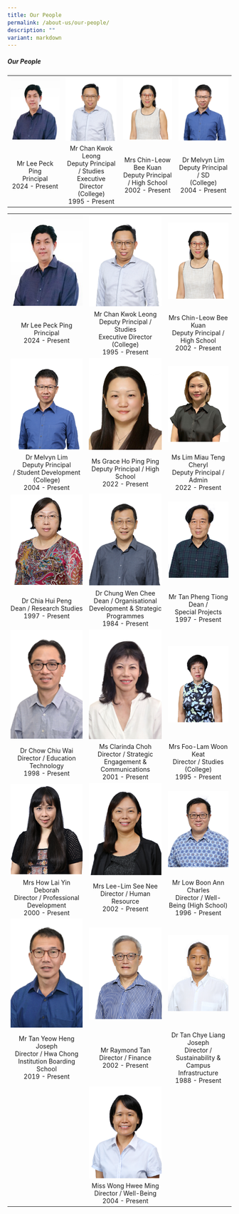 ```yaml
---
title: Our People
permalink: /about-us/our-people/
description: ""
variant: markdown
---
```

##### Our People




|||||
| :-:| :-: |:-: |:-: |
<img style="width:100%" src="/images/peoplev2_1.jpg">|<img style="width:100%" src="/images/peoplev2_2.png">| <img style="width:100%" src="/images/peoplev2_3.png">|<img style="width:100%" src="/images/peoplev2_4.png">|
Mr Lee Peck Ping <br> Principal <br> 2024 - Present|Mr Chan Kwok Leong<br> Deputy Principal / Studies <br> Executive Director (College) <br> 1995 - Present| Mrs Chin-Leow Bee Kuan <br>Deputy Principal / High School <br> 2002 - Present|Dr Melvyn Lim <br> Deputy Principal <br> / SD <br>(College) <br> 2004 - Present|



|  |  |  |
| :-:| :-: |:-: |
|<img style="width:100%" src="/images/peoplev2_1.jpg">|<img style="width:100%" src="/images/peoplev2_2.png">| <img style="width:100%" src="/images/peoplev2_3.png">|
|Mr Lee Peck Ping <br> Principal <br> 2024 - Present|Mr Chan Kwok Leong<br> Deputy Principal / Studies <br> Executive Director (College) <br> 1995 - Present| Mrs&nbsp;Chin-Leow Bee Kuan <br>Deputy Principal / High School <br> 2002 - Present|
|<img style="width:100%" src="/images/peoplev2_4.png">|<img style="width:100%" src="/images/peoplev2_5.png">| <img style="width:100%" src="/images/peoplev2_6.png">|
|Dr Melvyn Lim <br> Deputy&nbsp;Principal <br> / Student Development <br>(College) <br> 2004 - Present|Ms Grace Ho Ping Ping <br> Deputy Principal / High School <br> 2022 - Present|Ms Lim Miau Teng Cheryl <br> Deputy&nbsp;Principal / Admin <br> 2022 - Present|
|<img style="width:100%" src="/images/peoplev2_7.png">|<img style="width:100%" src="/images/peoplev2_8.png">| <img style="width:100%" src="/images/peoplev2_9.png">|
|Dr Chia Hui Peng <br> Dean / Research Studies <br> 1997 - Present|Dr Chung Wen Chee <br> Dean / Organisational Development &amp; Strategic Programmes <br> 1984 - Present|Mr Tan Pheng Tiong <br> Dean / Special&nbsp;Projects <br> 1997 - Present|
|<img style="width:100%" src="/images/peoplev2_10.jpg">|<img style="width:100%" src="/images/peoplev2_11.jpg">| <img style="width:100%" src="/images/peoplev2_12.png">|
|Dr Chow Chiu Wai <br> Director / Education Technology <br> 1998 - Present|Ms Clarinda Choh <br> Director / Strategic Engagement &amp; Communications <br> 2001 - Present|Mrs Foo-Lam Woon Keat <br> Director / Studies (College) <br> 1995 - Present|
|<img style="width:100%" src="/images/peoplev2_13.png">|<img style="width:100%" src="/images/peoplev2_14.png">| <img style="width:100%" src="/images/peoplev2_15.png">|
|Mrs How Lai Yin Deborah <br> Director / Professional Development <br> 2000 - Present|Mrs Lee-Lim See Nee <br> Director / Human Resource <br> 2002 - Present|Mr&nbsp;Low&nbsp;Boon&nbsp;Ann Charles <br> Director / Well-Being (High&nbsp;School) <br> 1996 - Present|
|<img style="width:100%" src="/images/peoplev2_16.jpg">|<img style="width:100%" src="/images/peoplev2_17.png">| <img style="width:100%" src="/images/peoplev2_18.png">|
|Mr Tan Yeow Heng Joseph <br> Director / Hwa&nbsp;Chong Institution Boarding School <br> 2019 - Present|Mr Raymond Tan <br> Director / Finance <br> 2002 - Present|Dr Tan Chye Liang Joseph <br> Director / Sustainability&nbsp;&amp; Campus Infrastructure <br> 1988 - Present|
||<img style="width:100%" src="/images/peoplev2_19.png">||
||Miss Wong Hwee Ming <br> Director / Well-Being <br> 2004 - Present||